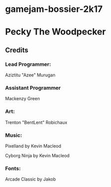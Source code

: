 # gamejam-bossier-2k17

# Pecky The Woodpecker

## Credits
### Lead Programmer:
Aziztitu "Azee" Murugan

### Assistant Programmer
Mackenzy Green

### Art:
Trenton "BentLent" Robichaux

### Music:
Pixelland by Kevin Macleod

Cyborg Ninja by Kevin Macleod

### Fonts:
Arcade Classic by Jakob